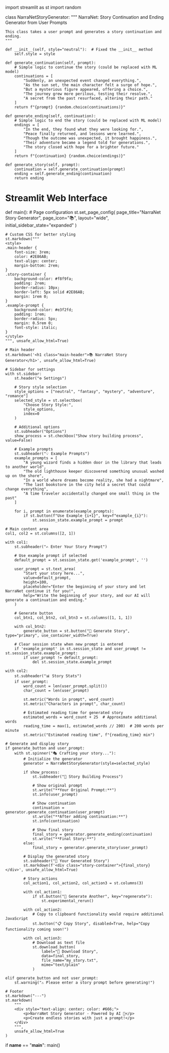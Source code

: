 import streamlit as st
import random

class NarraNetStoryGenerator:
    """
    NarraNet: Story Continuation and Ending Generator from User Prompts

    This class takes a user prompt and generates a story continuation and ending.
    """

    def __init__(self, style="neutral"):  # Fixed the __init__ method
        self.style = style

    def generate_continuation(self, prompt):
        # Simple logic to continue the story (could be replaced with ML model)
        continuations = [
            "Suddenly, an unexpected event changed everything.",
            "As the sun set, the main character felt a surge of hope.",
            "But a mysterious figure appeared, offering a choice.",
            "The journey grew more perilous, testing their resolve.",
            "A secret from the past resurfaced, altering their path."
        ]
        return f"{prompt} {random.choice(continuations)}"

    def generate_ending(self, continuation):
        # Simple logic to end the story (could be replaced with ML model)
        endings = [
            "In the end, they found what they were looking for.",
            "Peace finally returned, and lessons were learned.",
            "Though the outcome was unexpected, it brought happiness.",
            "Their adventure became a legend told for generations.",
            "The story closed with hope for a brighter future."
        ]
        return f"{continuation} {random.choice(endings)}"

    def generate_story(self, prompt):
        continuation = self.generate_continuation(prompt)
        ending = self.generate_ending(continuation)
        return ending

# Streamlit Web Interface
def main():
    # Page configuration
    st.set_page_config(
        page_title="NarraNet Story Generator",
        page_icon="📚",
        layout="wide",
        initial_sidebar_state="expanded"
    )
    
    # Custom CSS for better styling
    st.markdown("""
    <style>
    .main-header {
        font-size: 3rem;
        color: #2E86AB;
        text-align: center;
        margin-bottom: 2rem;
    }
    .story-container {
        background-color: #f8f9fa;
        padding: 2rem;
        border-radius: 10px;
        border-left: 5px solid #2E86AB;
        margin: 1rem 0;
    }
    .example-prompt {
        background-color: #e3f2fd;
        padding: 1rem;
        border-radius: 5px;
        margin: 0.5rem 0;
        font-style: italic;
    }
    </style>
    """, unsafe_allow_html=True)
    
    # Main header
    st.markdown('<h1 class="main-header">📚 NarraNet Story Generator</h1>', unsafe_allow_html=True)
    
    # Sidebar for settings
    with st.sidebar:
        st.header("⚙️ Settings")
        
        # Story style selection
        style_options = ["neutral", "fantasy", "mystery", "adventure", "romance"]
        selected_style = st.selectbox(
            "Choose Story Style:",
            style_options,
            index=0
        )
        
        # Additional options
        st.subheader("Options")
        show_process = st.checkbox("Show story building process", value=False)
        
        # Example prompts
        st.subheader("💡 Example Prompts")
        example_prompts = [
            "A young wizard finds a hidden door in the library that leads to another world",
            "The old lighthouse keeper discovered something unusual washed up on the shore",
            "In a world where dreams become reality, she had a nightmare",
            "The last bookstore in the city held a secret that could change everything",
            "A time traveler accidentally changed one small thing in the past"
        ]
        
        for i, prompt in enumerate(example_prompts):
            if st.button(f"Use Example {i+1}", key=f"example_{i}"):
                st.session_state.example_prompt = prompt

    # Main content area
    col1, col2 = st.columns([2, 1])
    
    with col1:
        st.subheader("✍️ Enter Your Story Prompt")
        
        # Use example prompt if selected
        default_prompt = st.session_state.get('example_prompt', '')
        
        user_prompt = st.text_area(
            "Start your story here...",
            value=default_prompt,
            height=100,
            placeholder="Enter the beginning of your story and let NarraNet continue it for you!",
            help="Write the beginning of your story, and our AI will generate a continuation and ending."
        )
        
        # Generate button
        col_btn1, col_btn2, col_btn3 = st.columns([1, 1, 1])
        
        with col_btn2:
            generate_button = st.button("🎲 Generate Story", type="primary", use_container_width=True)
        
        # Clear session state when new prompt is entered
        if 'example_prompt' in st.session_state and user_prompt != st.session_state.example_prompt:
            if user_prompt != default_prompt:
                del st.session_state.example_prompt

    with col2:
        st.subheader("📊 Story Stats")
        if user_prompt:
            word_count = len(user_prompt.split())
            char_count = len(user_prompt)
            
            st.metric("Words in prompt", word_count)
            st.metric("Characters in prompt", char_count)
            
            # Estimated reading time for generated story
            estimated_words = word_count + 25  # Approximate additional words
            reading_time = max(1, estimated_words // 200)  # 200 words per minute
            st.metric("Estimated reading time", f"{reading_time} min")

    # Generate and display story
    if generate_button and user_prompt:
        with st.spinner("🎭 Crafting your story..."):
            # Initialize the generator
            generator = NarraNetStoryGenerator(style=selected_style)
            
            if show_process:
                st.subheader("🔄 Story Building Process")
                
                # Show original prompt
                st.write("**Your Original Prompt:**")
                st.info(user_prompt)
                
                # Show continuation
                continuation = generator.generate_continuation(user_prompt)
                st.write("**After adding continuation:**")
                st.info(continuation)
                
                # Show final story
                final_story = generator.generate_ending(continuation)
                st.write("**Final Story:**")
            else:
                final_story = generator.generate_story(user_prompt)
            
            # Display the generated story
            st.subheader("📖 Your Generated Story")
            st.markdown(f'<div class="story-container">{final_story}</div>', unsafe_allow_html=True)
            
            # Story actions
            col_action1, col_action2, col_action3 = st.columns(3)
            
            with col_action1:
                if st.button("🔄 Generate Another", key="regenerate"):
                    st.experimental_rerun()
            
            with col_action2:
                # Copy to clipboard functionality would require additional JavaScript
                st.button("📋 Copy Story", disabled=True, help="Copy functionality coming soon!")
            
            with col_action3:
                # Download as text file
                st.download_button(
                    label="💾 Download Story",
                    data=final_story,
                    file_name="my_story.txt",
                    mime="text/plain"
                )

    elif generate_button and not user_prompt:
        st.warning("⚠️ Please enter a story prompt before generating!")

    # Footer
    st.markdown("---")
    st.markdown(
        """
        <div style="text-align: center; color: #666;">
            <p>NarraNet Story Generator - Powered by AI 🤖</p>
            <p>Create endless stories with just a prompt!</p>
        </div>
        """,
        unsafe_allow_html=True
    )

if __name__ == "__main__":
    main()
